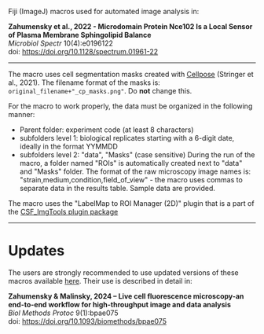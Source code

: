 Fiji (ImageJ) macros used for automated image analysis in:

**Zahumensky et al., 2022 - Microdomain Protein Nce102 Is a Local Sensor of Plasma Membrane Sphingolipid Balance**\
*Microbiol Spectr* 10(4):e0196122\
doi: https://doi.org/10.1128/spectrum.01961-22

---

The macro uses cell segmentation masks created with [Cellpose](https://www.cellpose.org/) (Stringer et al., 2021). The filename format of the masks is: `original_filename+"_cp_masks.png"`. Do **not** change this.

For the macro to work properly, the data must be organized in the following manner:
- Parent folder: experiment code (at least 8 characters)
- subfolders level 1: biological replicates starting with a 6-digit date, ideally in the format YYMMDD
- subfolders level 2: "data", "Masks" (case sensitive)
During the run of the macro, a folder named "ROIs" is automatically created next to "data" and "Masks" folder.
The format of the raw microscopy image names is: "strain,medium,condition,field_of_view" - the macro uses commas to separate data in the results table.
Sample data are provided.

The macro uses the "LabelMap to ROI Manager (2D)" plugin that is a part of the [CSF_ImgTools plugin package](https://sites.imagej.net/SCF-MPI-CBG/)

---
# Updates
The users are strongly recommended to use updated versions of these macros available [here](https://github.com/jakubzahumensky/microscopy_analysis).
Their use is described in detail in:

**Zahumensky & Malinsky, 2024 – Live cell fluorescence microscopy-an end-to-end workflow for high-throughput image and data analysis**\
*Biol Methods Protoc* 9(1):bpae075\
doi: https://doi.org/10.1093/biomethods/bpae075
